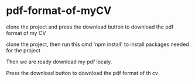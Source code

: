 # pdf-format-of-myCV
clone the project and press the download button to download the pdf format of my CV

clone the project, then run this cmd 'npm install' to install packages needed for the project

Then we are ready download my pdf localy.

Press the download button to download the pdf format of th cv
